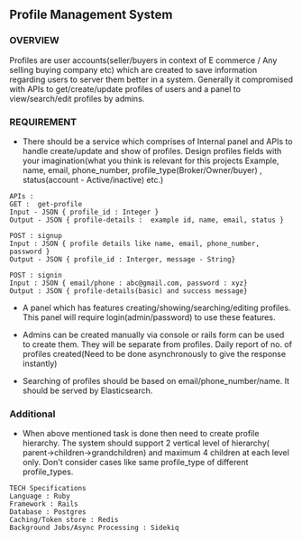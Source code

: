 ## Profile Management System
### OVERVIEW
Profiles are user accounts(seller/buyers in context of E commerce / Any selling buying company etc) which are created to save information regarding users to server them better in a system.
Generally it compromised with APIs to get/create/update profiles of users and a panel to view/search/edit profiles by admins.

### REQUIREMENT
- There should be a service which comprises of Internal panel and APIs to handle create/update and show of profiles.
Design profiles fields with your imagination(what you think is relevant for this projects Example, name, email, phone_number, profile_type(Broker/Owner/buyer) ,
status(account - Active/inactive) etc.)

```
APIs :
GET :  get-profile
Input - JSON { profile_id : Integer }
Output - JSON { profile-details :  example id, name, email, status }

POST : signup
Input : JSON { profile details like name, email, phone_number, password }
Output - JSON { profile_id : Interger, message - String}

POST : signin
Input : JSON { email/phone : abc@gmail.com, password : xyz}
Output : JSON { profile-details(basic) and success message}
```
- A panel which has features creating/showing/searching/editing profiles. This panel will require login(admin/password) to use these features.
- Admins can be created manually via console or rails form can be used to create them. They will be separate from profiles.
Daily report of no. of profiles created(Need to be done asynchronously to give the response instantly)

- Searching of profiles should be based on email/phone_number/name. It should be served by Elasticsearch.

### Additional
- When above mentioned task is done then need to create profile hierarchy. The system should support 2 vertical level of hierarchy( parent->children→grandchildren)
and maximum 4 children at each level only. Don't consider cases like same profile_type of different profile_types.
```
TECH Specifications
Language : Ruby
Framework : Rails
Database : Postgres
Caching/Token store : Redis
Background Jobs/Async Processing : Sidekiq


```
